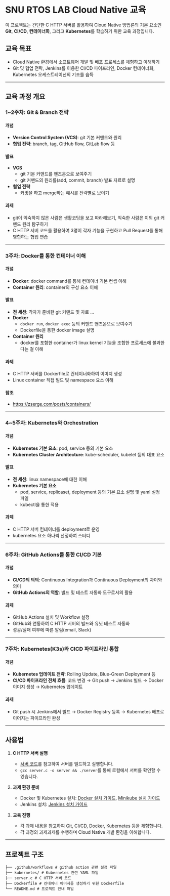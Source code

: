 # SNU RTOS LAB Cloud Native 교육

이 프로젝트는 간단한 C HTTP 서버를 활용하여 Cloud Native 방법론의 기본 요소인 **Git**, **CI/CD**, **컨테이너화**, 그리고 **Kubernetes**를 학습하기 위한 교육 과정입니다. 

## 교육 목표
- Cloud Native 환경에서 소프트웨어 개발 및 배포 프로세스를 체험하고 이해하기
- Git 및 협업 전략, Jenkins를 이용한 CI/CD 파이프라인, Docker 컨테이너화, Kubernetes 오케스트레이션의 기초를 습득

---

## 교육 과정 개요

### 1~2주차: Git & Branch 전략

#### 개념
- **Version Control System (VCS)**: git 기본 커맨드와 원리
- **협업 전략**: branch, tag, GitHub flow, GitLab flow 등

#### 발표
  - **VCS**
    - git 기본 커맨드를 핸즈온으로 보여주기
    - git 커맨드의 원리를(add, commit, branch) 발표 자료로 설명
  - **협업 전략**
    - 커밋을 하고 merge하는 예시를 전략별로 보이기

#### 과제
- git이 익숙하지 않은 사람은 생활코딩을 보고 따라해보기, 익숙한 사람은 이외 git 커맨드  원리 탐구하기
- C HTTP 서버 코드를 활용하여 3명이 각자 기능을 구현하고 Pull Request를 통해 병합하는 협업 연습

---

### 3주차: Docker를 통한 컨테이너 이해

#### 개념
- **Docker**: docker command를 통해 컨테이너 기본 컨셉 이해
- **Container 원리**: container의 구성 요소 이해
  

#### 발표
- **전 세션**: 각자가 준비한 git 커맨드 및 자료 ...
- **Docker**
  - `docker run`, `docker exec` 등의 커맨드 핸즈온으로 보여주기
  - Dockerfile을 통한 docker image 설명
- **Container 원리**
  - docker를 포함한 container가 linux kernel 기능을 조합한 프로세스에 불과한다는 걸 이해

#### 과제
- C HTTP 서버를 Dockerfile로 컨테이너화하여 이미지 생성
- Linux container 직접 빌드 및 namespace 요소 이해

#### 참조
- https://zserge.com/posts/containers/

---

### 4~5주차: Kubernetes와 Orchestration

#### 개념
- **Kubernetes 기본 요소**: pod, service 등의 기본 요소
- **Kubernetes Cluster Architecture**: kube-scheduler, kubelet 등의 대표 요소

#### 발표
- **전 세션**: linux namespace에 대한 이해
- **Kubernetes 기본 요소**
  - pod, service, replicaset, deployment 등의 기본 요소 설명 및 yaml 설정 파일
  - kubectl을 통한 적용

#### 과제
- C HTTP 서버 컨테이너를 deployment로 운영
- kubernetes 요소 하나씩 선정하여 스터디

---

### 6주차: GitHub Actions를 통한 CI/CD 기본

#### 개념
- **CI/CD의 의의**: Continuous Integration과 Continuous Deployment의 차이와 의미
- **GitHub Actions의 역할**: 빌드 및 테스트 자동화 도구로서의 활용

#### 과제
- GitHub Actions 설치 및 Workflow 설정
- GitHub와 연동하여 C HTTP 서버의 빌드와 유닛 테스트 자동화
- 성공/실패 여부에 따른 알림(email, Slack)

---

### 7주차: Kubernetes(K3s)와 CICD 파이프라인 통합

#### 개념
- **Kubernetes 업데이트 전략**: Rolling Update, Blue-Green Deployment 등
- **CI/CD 파이프라인 전체 흐름**: 코드 변경 → Git push → Jenkins 빌드 → Docker 이미지 생성 → Kubernetes 업데이트

#### 과제
- Git push 시 Jenkins에서 빌드 → Docker Registry 등록 → Kubernetes 배포로 이어지는 파이프라인 완성

---

## 사용법

1. **C HTTP 서버 실행**
   - [서버 코드](./server.c)를 참고하여 서버를 빌드하고 실행합니다.
   - `gcc server.c -o server && ./server`를 통해 로컬에서 서버를 확인할 수 있습니다.

2. **과제 환경 준비**
   - Docker 및 Kubernetes 설치: [Docker 설치 가이드](https://docs.docker.com/get-docker/), [Minikube 설치 가이드](https://minikube.sigs.k8s.io/docs/start/)
   - Jenkins 설치: [Jenkins 설치 가이드](https://www.jenkins.io/doc/book/installing/)

3. **교육 진행**
   - 각 과제 내용을 참고하여 Git, CI/CD, Docker, Kubernetes 등을 체험합니다.
   - 각 과정의 과제과제를 수행하며 Cloud Native 개발 환경을 이해합니다.

---

## 프로젝트 구조
```
├── .github/workflows # github action 관련 설정 파일 
├── kubernetes/ # Kubernetes 관련 YAML 파일 
├── server.c # C HTTP 서버 코드 
├── Dockerfile # 컨테이너 이미지를 생성하기 위한 Dockerfile 
└── README.md # 프로젝트 안내 파일
```
